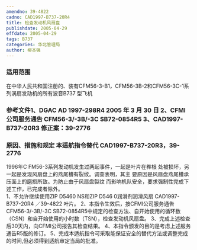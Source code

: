 ```yaml
---
amendno: 39-4822
cadno: CAD1997-B737-20R4
title: 检查发动机风扇盘
publishdate: 2005-04-29
effdate: 2005-04-29
tags: B737
categories: 华北管理局
author: 柳本强
---
```


### 适用范围 
在中华人民共和国注册的、装有CFM56-3-B1，CFM56-3B-2和CFM56-3C-1系列涡扇发动机的所有波音B737 型飞机

<!--more-->
### 参考文件1、DGAC AD 1997-298R4  2005 年 3 月 30 日 2、CFMI 公司服务通告 CFM56-3/-3B/-3C SB72-0854R5 3、CAD1997-B737-20R3 修正案：39-2776 

### 原因、措施和规定 本适航指令替代 CAD1997-B737-20R3，39-2776 
1996年C FM56-3系列发动机发生过两起事件，一起是叶片在榫根
处被损坏，另一起是发现风扇盘上的燕尾槽有裂纹。调查表明，其主
要原因是风扇盘燕尾槽承压面上的磨损所致。为防止由于风扇盘裂纹
而影响机队安全，要求强制性完成下述工作，已完成者除外。  
1、不允许继续使用ZIP D5460 NS和ZIP D546 0润滑剂润滑风扇
       CAD1997-B737-20R4  ／39-4822 
叶片。 
2、本指令生效后，按CFMI公司服务通告CFM56-3/-3B/-3C SB72-0854R5中规定的检查方法、自开始使用的循环数（CSN）和自开始使用的小时数（TSN），检查发动机风扇盘。 
3、完成上述检查后30天内，向CFMI公司报告其检查结果。 4、本指令颁发的目的是考虑上述服务通告R5版的修订。 5、完成本适航指令可采取能保证安全的替代方法或调整完成的时间,但必须得到适航审定当局的批准。
